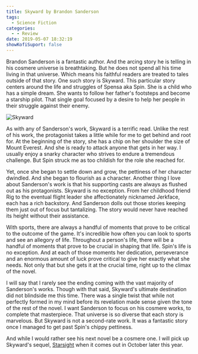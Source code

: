 ```yaml
---
title: Skyward by Brandon Sanderson
tags:
  - Science Fiction
categories:
  - - Review
date: 2019-05-07 18:32:19
showKofiSuport: false
---
```


Brandon Sanderson is a fantastic author.  And the arcing story he is telling in his cosmere universe is breathtaking. But he does not spend all his time living in that universe.  Which means his faithful readers are treated to tales outside of that story. One such story is Skyward. This particular story centers around the life and struggles of Spensa aka Spin. She is a child who has a simple dream.  She wants to follow her father's footsteps and become a starship pilot.  That single goal focused by a desire to help her people in their struggle against their enemy.<!-- more -->

<div class="embedded-image-left">

![Skyward](https://images-na.ssl-images-amazon.com/images/I/51GODC24fCL._SY346_.jpg)

</div>

As with any of Sanderson's work, Skyward is a terrific read. Unlike the rest of his work, the protagonist takes a little while for me to get behind and root for. At the beginning of the story, she has a chip on her shoulder the size of Mount Everest. And she is ready to attack anyone that gets in her way. I usually enjoy a snarky character who strives to endure a tremendous challenge.  But Spin struck me as too childish for the role she reached for. 

Yet, once she began to settle down and grow, the pettiness of her character dwindled.  And she began to flourish as a character. Another thing I love about Sanderson's work is that his supporting casts are always as flushed out as his protagonists. Skyward is no exception.  From her childhood friend Rig to the eventual flight leader she affectionately nicknamed Jerkface, each has a rich backstory.  And Sanderson dolls out those stories keeping them just out of focus but tantalizing. The story would never have reached its height without their assistance. 

With sports, there are always a handful of moments that prove to be critical to the outcome of the game. It's incredible how often you can look to sports and see an allegory of life. Throughout a person's life, there will be a handful of moments that prove to be crucial in shaping that life.  Spin's life is no exception.  And at each of those moments her dedication, perseverance and an enormous amount of luck prove critical to give her exactly what she needs.  Not only that but she gets it at the crucial time, right up to the climax of the novel. 

I will say that I rarely see the ending coming with the vast majority of Sanderson's works. Though with that said, Skyward's ultimate destination did not blindside me this time. There was a single twist that while not perfectly formed in my mind before its revelation made sense given the tone of the rest of the novel. I want Sanderson to focus on his cosmere works, to complete that masterpiece.  That universe is so diverse that each story is marvelous.  But Skyward is not a second-rate work.  It was a fantastic story once I managed to get past Spin's chippy pettiness. 

And while I would rather see his next novel be a cosmere one. I will pick up Skyward's sequel, [Starsight](https://www.amazon.com/Starsight-Skyward-Book-Brandon-Sanderson-ebook/dp/B07NCQ6RJG) when it comes out in October later this year.